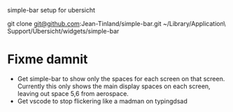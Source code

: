 simple-bar setup for ubersicht

git clone git@github.com:Jean-Tinland/simple-bar.git ~/Library/Application\ Support/Übersicht/widgets/simple-bar


# Fixme damnit

- Get simple-bar to show only the spaces for each screen on that screen. Currently this only shows the main display spaces on each screen, leaving out space 5,6 from aerospace.
- Get vscode to stop flickering like a madman on typingdsad